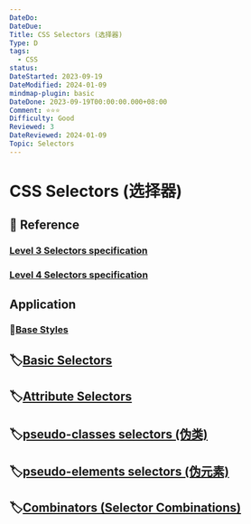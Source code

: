 ```yaml
---
DateDo: 
DateDue: 
Title: CSS Selectors (选择器)
Type: D
tags:
  - CSS
status: 
DateStarted: 2023-09-19
DateModified: 2024-01-09
mindmap-plugin: basic
DateDone: 2023-09-19T00:00:00.000+08:00
Comment: ⭐⭐⭐
Difficulty: Good
Reviewed: 3
DateReviewed: 2024-01-09
Topic: Selectors
---
```


# CSS Selectors (选择器)

## 📌 Reference

### [Level 3 Selectors specification](https://www.w3.org/TR/selectors-3/)

### [ Level 4 Selectors specification](https://www.w3.org/TR/selectors-4/)

## Application

### 📌[Base Styles](Base%20Styles.md)

## 🏷️[Basic Selectors](Basic%20Selectors.md)

## 🏷️[Attribute Selectors](Attribute%20Selectors.md)

## 🏷️[pseudo-classes selectors (伪类)](pseudo-classes%20selectors%20(伪类).md)

## 🏷️[pseudo-elements selectors (伪元素)](pseudo-elements%20selectors%20(伪元素).md)

## 🏷️[Combinators (Selector Combinations)](Combinators%20(Selector%20Combinations).md)
